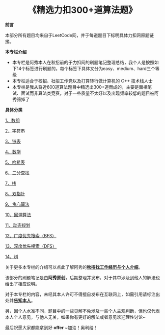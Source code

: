 <h1 align="center">
    《精选力扣300+道算法题》
</h1>



**前言**

本部分所有题目均来自于LeetCode网，并于每道题目下标明具体力扣网原题链接。

**本专栏介绍**

-  本专栏是阿秀本人在秋招前的于力扣网的刷题笔记整理总结，我个人是按照如下14个标签进行刷题的，每个标签下具体又分为easy、medium、hard三个等级
-  本专栏适合于校招、社招工作党以及打算转行做计算机的 C++ 技术栈人士
-  本专栏是我从将近600道算法题目中精选出300+道而成的，主要是面相笔试、面试而非算法类竞赛，对于一些质量不太好以及出现频率较低的题目被阿秀筛掉了



**具体分类**

[1、数组](Doc/Knowledge/算法/LeetCode题解/total/01-数组/README.md)

[2、字符串](Doc/Knowledge/算法/LeetCode题解/total/02-字符串/README.md)

[3、链表](Doc/Knowledge/算法/LeetCode题解/total/03-链表/README.md)

[4、数学](Doc/Knowledge/算法/LeetCode题解/total/04-数学/README.md)

[5、哈希表](Doc/Knowledge/算法/LeetCode题解/total/05-哈希表/README.md)

[6、二分查找](Doc/Knowledge/算法/LeetCode题解/total/06-二分查找/README.md)

[7、栈](Doc/Knowledge/算法/LeetCode题解/total/07-栈/README.md)

[8、双指针](Doc/Knowledge/算法/LeetCode题解/total/08-双指针/README.md)

[9、贪心算法](Doc/Knowledge/算法/LeetCode题解/total/09-贪心算法/README.md)

[10、回溯算法](Doc/Knowledge/算法/LeetCode题解/total/10-回溯算法/README.md)

[11、动态规划](Doc/Knowledge/算法/LeetCode题解/total/11-动态规划/README.md)

[12、广度优先搜索（BFS）](Doc/Knowledge/算法/LeetCode题解/total/12-BFS/README.md)

[13、深度优先搜索（DFS）](Doc/Knowledge/算法/LeetCode题解/total/13-DFS/README.md)

[14、树](Doc/Knowledge/算法/LeetCode题解/total/14-树/README.md)



关于更多本专栏的介绍可以点此了解阿秀的[**秋招找工作经历与个人介绍**](Doc/Other/ContactMe)。

该部分的刷题笔记是由**阿秀原创**，后期整理并发布，对于其中涉及到他人的解法也给出了相应说明。

对于本专栏的内容，未经其本人许可不得擅自发布在互联网上，如需引用请标注出处并[**告知本人**](_something.md)。

另，因个人水准不同，题目中的一些见解不免涉及一些个人主观判断，但也仅代表本人个人意见，与他人无关，如果你有更好的解法或者意见欢迎理性讨论~

最后祝愿大家都能拿到好 **offer** ~加油！奥利给！

<br>

<!--

该部分还在整理中，整理完毕会放出来的，预计在六月下旬就能彻底整理完毕了。

-->



